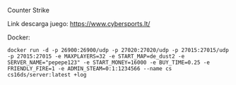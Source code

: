 Counter Strike

  Link descarga juego: https://www.cybersports.lt/

Docker:
  ```
  docker run -d -p 26900:26900/udp -p 27020:27020/udp -p 27015:27015/udp -p 27015:27015 -e MAXPLAYERS=32 -e START_MAP=de_dust2 -e SERVER_NAME="pepepe123" -e START_MONEY=16000 -e BUY_TIME=0.25 -e FRIENDLY_FIRE=1 -e ADMIN_STEAM=0:1:1234566 --name cs cs16ds/server:latest +log
  ```
